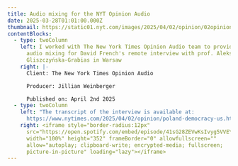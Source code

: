 ```yaml
---
title: Audio mixing for the NYT Opinion Audio
date: 2025-03-28T01:01:00.000Z
thumbnail: https://static01.nyt.com/images/2025/04/02/opinion/02opinions-french-gliszczyska/02opinions-french-gliszczyska-superJumbo.jpg?quality=75&auto=webp
contentBlocks:
  - type: twoColumn
    left: I worked with The New York Times Opinion Audio team to provide on-site
      audio mixing for David French's remote interview with prof. Aleksandra
      Gliszczyńska-Grabias in Warsaw
    right: |-
      Client: The New York Times Opinion Audio

      Producer: Jillian Weinberger

      Published on: April 2nd 2025
  - type: twoColumn
    left: "The transcript of the interview is available at:
      https://www.nytimes.com/2025/04/02/opinion/poland-democracy-us.html"
    right: <iframe style="border-radius:12px"
      src="https://open.spotify.com/embed/episode/41sG28ZEVwKsIvyg5VVEYD?utm_source=generator&theme=0"
      width="100%" height="352" frameBorder="0" allowfullscreen=""
      allow="autoplay; clipboard-write; encrypted-media; fullscreen;
      picture-in-picture" loading="lazy"></iframe>
---
```

